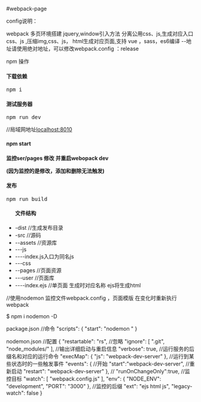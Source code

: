 #webpack-page

config说明：

webpack 多页环境搭建 jquery,window引入方法 分离公用css、js,生成对应入口css、js ,压缩img,css、js， html生成对应页面,支持 vue ，sass，es6编译
--地址请使用绝对地址，可以修改webpack.config ：release



npm 操作

<h4>下载依赖</h4>
<pre>npm i</pre>

<h4>测试服务器</h4>
<pre>npm run dev </pre>
//局域网地址<a href='http://127.0.0.1'>localhost:8010</a>
<h4>npm start <h4>
监控ser/pages 修改 并重启webopack dev
<p>(因为监控的是修改，添加和删除无法触发)</p>

<h4>发布</h4>
<pre>npm run build</pre>

<ul>
<h4>文件结构</h4>
<li>-dist //生成发布目录
<li>-src //源码
<li>--assets //资源库
<li>---js
<li>----index.js入口为同名js
<li>---css
<li>--pages //页面资源
<li>---user //页面库
<li>----index.ejs //单页面 生成时对应名称 ejs将生成html
</ul>

 
//使用nodemon 监控文件webpack.config ，页面模版 在变化时重新执行 webpack

$ npm i nodemon -D


package.json
//命令
"scripts": {
     "start": "nodemon "
 }

nodemon.json
//配置
{
    "restartable": "rs",
    //忽略
    "ignore": [
        ".git",
        "node_modules/"
    ],
    //输出详细启动与重启信息
    "verbose": true,
    //运行服务的后缀名和对应的运行命令
    "execMap": {
        "js": "webpack-dev-server"
    },
    //运行到某些状态时的一些触发事件
    "events": {
        //开始
        "start":"webpack-dev-server", 
        //重新启动
        "restart": "webpack-dev-server"
    },
    //
    "runOnChangeOnly":true, 
    //监控目标
    "watch": [
        "webpack.config.js"
    ],
    "env": {
        "NODE_ENV": "development",
        "PORT": "3000"
    },
    //监控的后缀
    "ext": "ejs html js",
    "legacy-watch": false
}
